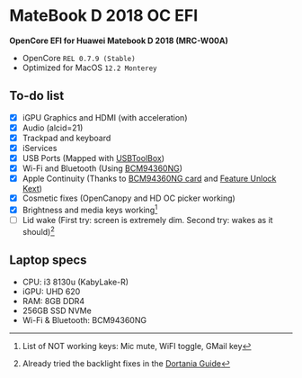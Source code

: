 # MateBook D 2018 OC EFI
__OpenCore EFI for Huawei Matebook D 2018 (MRC-W00A)__

- OpenCore ```REL 0.7.9 (Stable)```
- Optimized for MacOS ```12.2 Monterey```


## __To-do list__

- [x] iGPU Graphics and HDMI (with acceleration)
- [x] Audio (alcid=21)
- [x] Trackpad and keyboard
- [x] iServices
- [x] USB Ports (Mapped with [USBToolBox](https://github.com/USBToolBox))
- [x] Wi-Fi and Bluetooth (Using [BCM94360NG](https://www.ebay.es/itm/174224694910))
- [x] Apple Continuity (Thanks to [BCM94360NG card](https://www.ebay.es/itm/174224694910) and [Feature Unlock Kext](https://github.com/acidanthera/FeatureUnlock))
- [x] Cosmetic fixes (OpenCanopy and HD OC picker working)
- [x] Brightness and media keys working[^1]
- [ ] Lid wake (First try: screen is extremely dim. Second try: wakes as it should)[^2]

[^1]: List of NOT working keys: Mic mute, WiFI toggle, GMail key
[^2]: Already tried the backlight fixes in the [Dortania Guide](https://dortania.github.io/Getting-Started-With-ACPI/Laptops/backlight.html#what-this-ssdt-does)

## __Laptop specs__

- CPU: i3 8130u (KabyLake-R)
- iGPU: UHD 620
- RAM: 8GB DDR4
- 256GB SSD NVMe
- Wi-Fi & Bluetooth: BCM94360NG 



